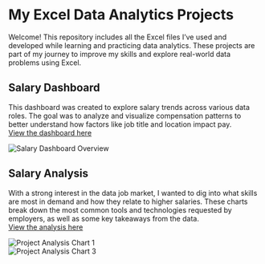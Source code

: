 # My Excel Data Analytics Projects

Welcome! This repository includes all the Excel files I’ve used and developed while learning and practicing data analytics. These projects are part of my journey to improve my skills and explore real-world data problems using Excel.

## Salary Dashboard
This dashboard was created to explore salary trends across various data roles. The goal was to analyze and visualize compensation patterns to better understand how factors like job title and location impact pay.  
[View the dashboard here](./Project_1-Dashboard/)  

![Salary Dashboard Overview](https://github.com/user-attachments/assets/fa180d8d-1273-4ed5-ac93-2e385603551c)

## Salary Analysis
With a strong interest in the data job market, I wanted to dig into what skills are most in demand and how they relate to higher salaries. These charts break down the most common tools and technologies requested by employers, as well as some key takeaways from the data.   
[View the analysis here](Project_2-Analysis) 

![Project Analysis Chart 1](https://github.com/user-attachments/assets/ebd2e05b-4f82-4a82-84ac-d0eefaafcc72)  
![Project Analysis Chart 3](https://github.com/user-attachments/assets/cb3baa367-3046-4569-a65d-e36cf9751eb0)
